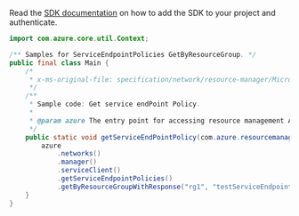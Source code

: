 Read the [SDK documentation](https://github.com/Azure/azure-sdk-for-java/blob/azure-resourcemanager_2.11.0/sdk/resourcemanager/azure-resourcemanager/README.md) on how to add the SDK to your project and authenticate.

```java
import com.azure.core.util.Context;

/** Samples for ServiceEndpointPolicies GetByResourceGroup. */
public final class Main {
    /*
     * x-ms-original-file: specification/network/resource-manager/Microsoft.Network/stable/2021-05-01/examples/ServiceEndpointPolicyGet.json
     */
    /**
     * Sample code: Get service endPoint Policy.
     *
     * @param azure The entry point for accessing resource management APIs in Azure.
     */
    public static void getServiceEndPointPolicy(com.azure.resourcemanager.AzureResourceManager azure) {
        azure
            .networks()
            .manager()
            .serviceClient()
            .getServiceEndpointPolicies()
            .getByResourceGroupWithResponse("rg1", "testServiceEndpointPolicy", null, Context.NONE);
    }
}
```
